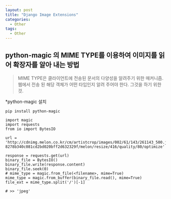 ```yaml
---
layout: post
title: "Django Image Extensions"
categories:
  - Other
tags:
  - Other
---
```


## python-magic 의 MIME TYPE를 이용하여 이미지를 읽어 확장자를 알아 내는 방법

> MIME TYPE은 클라이언트에 전송된 문서의 다양성을 알려주기 위한 매커니즘.
> 웹에서 전송 된 해당 객체가 어떤 타입인지 알려 주어야 한다. 그것을 하기 위한 것.

*python-magic 설치
```
pip install python-magic
```

```pyhton
import magic
import requests
from io import BytesIO

url = 'http://cdnimg.melon.co.kr/cm/artistcrop/images/002/61/143/261143_500.jpg?8278b340c081cd2bd020bff2d632329f/melon/resize/416/quality/80/optimize'

response = requests.get(url)
binary_file = BytesIO()
binary_file.write(response.content)
binary_file.seek(0)
# mime_type = magic.from_file(<filename>, mime=True)	
mime_type = magic.from_buffer(binary_file.read(), mime=True)
file_ext = mime_type.split('/')[-1]

# >> 'jpeg'
```

